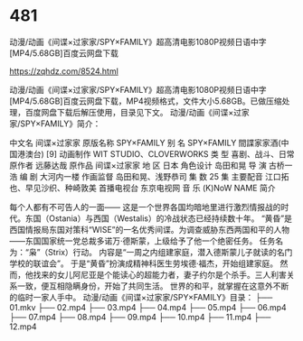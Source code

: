 # 481
动漫/动画《间谍×过家家/SPY×FAMILY》超高清电影1080P视频日语中字[MP4/5.68GB]百度云网盘下载

https://zqhdz.com/8524.html

动漫/动画《间谍×过家家/SPY×FAMILY》超高清电影1080P视频日语中字[MP4/5.68GB]百度云网盘下载，MP4视频格式，文件大小5.68GB。已做压缩处理，百度网盘下载后解压使用，目录见下文。
动漫/动画《间谍×过家家/SPY×FAMILY》简介：

中文名
间谍×过家家
原版名称
SPY×FAMILY
别    名
SPY×FAMILY 間諜家家酒(中国港澳台) [9]
动画制作
WIT STUDIO、CLOVERWORKS
类    型
喜剧、战斗、日常
原作者
远藤达哉
原作品
间谍×过家家
地    区
日本
角色设计
岛田和晃
导    演
古桥一浩
编    剧
大河内一楼
作画监督
岛田和晃、浅野恭司
集    数
25 集
主要配音
江口拓也、早见沙织、种崎敦美
首播电视台
东京电视网
音    乐
(K)NoW NAME
简介

每个人都有不可告人的一面——
这是一个世界各国均暗地里进行激烈情报战的时代。东国（Ostania）与西国（Westalis）的冷战状态已经持续数十年。
“黄昏”是西国情报局东国对策科“WISE”的一名优秀间谍。为调查威胁东西两国和平的人物——东国国家统一党总裁多诺万·德斯蒙，上级给予了他一个绝密任务。
任务名为：“枭”（Strix）行动。
内容是“一周之内组建家庭，潜入德斯蒙儿子就读的名门学校的联谊会”。
于是“黄昏”扮演成精神科医生劳埃德·福杰，开始组建家庭。
然而，他找来的女儿阿尼亚是个能读心的超能力者，妻子约尔是个杀手。三人利害关系一致，便互相隐瞒身份，开始了共同生活。
世界的和平，就掌握在这意外不断的临时一家人手中。
动漫/动画《间谍×过家家/SPY×FAMILY》目录：
├── 01.mkv
├── 02.mp4
├── 03.mp4
├── 04.mp4
├── 05.mp4
├── 06.mp4
├── 07.mp4
├── 08.mp4
├── 09.mp4
├── 10.mp4
├── 11.mp4
├── 12.mp4

